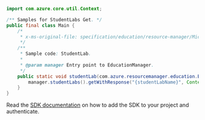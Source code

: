 ```java
import com.azure.core.util.Context;

/** Samples for StudentLabs Get. */
public final class Main {
    /*
     * x-ms-original-file: specification/education/resource-manager/Microsoft.Education/preview/2021-12-01-preview/examples/StudentLab.json
     */
    /**
     * Sample code: StudentLab.
     *
     * @param manager Entry point to EducationManager.
     */
    public static void studentLab(com.azure.resourcemanager.education.EducationManager manager) {
        manager.studentLabs().getWithResponse("{studentLabName}", Context.NONE);
    }
}
```

Read the [SDK documentation](https://github.com/Azure/azure-sdk-for-java/blob/azure-resourcemanager-education_1.0.0-beta.1/sdk/education/azure-resourcemanager-education/README.md) on how to add the SDK to your project and authenticate.
